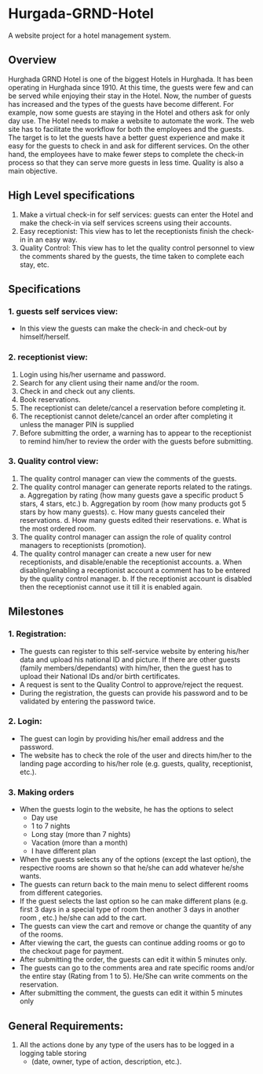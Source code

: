 # Hurgada-GRND-Hotel #
A website project for a hotel management system.

## Overview ##
Hurghada GRND Hotel is one of the biggest Hotels in Hurghada. It has been operating in
Hurghada since 1910. At this time, the guests were few and can be served while enjoying their
stay in the Hotel. Now, the number of guests has increased and the types of the guests have
become different. For example, now some guests are staying in the Hotel and others ask for
only day use. The Hotel needs to make a website to automate the work. The web site has to
facilitate the workflow for both the employees and the guests. The target is to let the guests
have a better guest experience and make it easy for the guests to check in and ask for different
services. On the other hand, the employees have to make fewer steps to complete the check-in
process so that they can serve more guests in less time. Quality is also a main objective.

## High Level specifications ##
1. Make a virtual check-in for self services: guests can enter the Hotel and make the check-in via self services screens using their accounts.
2. Easy receptionist: This view has to let the receptionists finish the check-in in an easy way.
3. Quality Control: This view has to let the quality control personnel to view the comments shared by the guests, the time taken to complete each stay, etc.

## Specifications ## 
### 1. guests self services view: ###
-  In this view the guests can make the check-in and check-out by himself/herself.
### 2. receptionist view: ###
1. Login using his/her username and password.
2. Search for any client using their name and/or the room.
3. Check in and check out any clients.
4. Book reservations.
5. The receptionist can delete/cancel a reservation before completing it.
6. The receptionist cannot delete/cancel an order after completing it unless the manager PIN is supplied
7. Before submitting the order, a warning has to appear to the receptionist to remind him/her to review the order with the guests before submitting.

### 3. Quality control view: ### 
1. The quality control manager can view the comments of the guests.
2. The quality control manager can generate reports related to the ratings.
    a. Aggregation by rating (how many guests gave a specific product 5 stars, 4 stars, etc.)
    b. Aggregation by room (how many products got 5 stars by how many guests).
    c. How many guests canceled their reservations.
    d. How many guests edited their reservations.
    e. What is the most ordered room.
3. The quality control manager can assign the role of quality control managers to receptionists (promotion).
4. The quality control manager can create a new user for new receptionists, and disable/enable the receptionist accounts.
a. When disabling/enabling a receptionist account a comment has to be entered by the quality control manager.
b. If the receptionist account is disabled then the receptionist cannot use it till it is enabled again.

## Milestones ##
### 1. Registration: ###
- The guests can register to this self-service website by entering his/her data and upload his national ID and picture. If there are other guests (family members/dependants) with him/her, then the guest has to upload their National IDs and/or birth certificates.
- A request is sent to the Quality Control to approve/reject the request.
- During the registration, the guests can provide his password and to be validated by entering the password twice.

### 2. Login: ###
- The guest can login by providing his/her email address and the password.
- The website has to check the role of the user and directs him/her to the landing page according to his/her role (e.g. guests, quality, receptionist, etc.).

### 3. Making orders ###
- When the guests login to the website, he has the options to select
  - Day use
  - 1 to 7 nights
  - Long stay (more than 7 nights)
  - Vacation (more than a month)
  - I have different plan
- When the guests selects any of the options (except the last option), the respective rooms are shown so that he/she can add whatever he/she wants.
- The guests can return back to the main menu to select different rooms from different categories.
- If the guest selects the last option so he can make different plans (e.g. first 3 days in a special type of room then another 3 days in another room , etc.) he/she can add to the cart.
- The guests can view the cart and remove or change the quantity of any of the rooms.
- After viewing the cart, the guests can continue adding rooms or go to the checkout page for payment.
- After submitting the order, the guests can edit it within 5 minutes only.
- The guests can go to the comments area and rate specific rooms and/or the entire stay (Rating from 1 to 5). He/She can write comments on the reservation.
- After submitting the comment, the guests can edit it within 5 minutes only

## General Requirements: ##
1. All the actions done by any type of the users has to be logged in a logging table storing
    - (date, owner, type of action, description, etc.).
